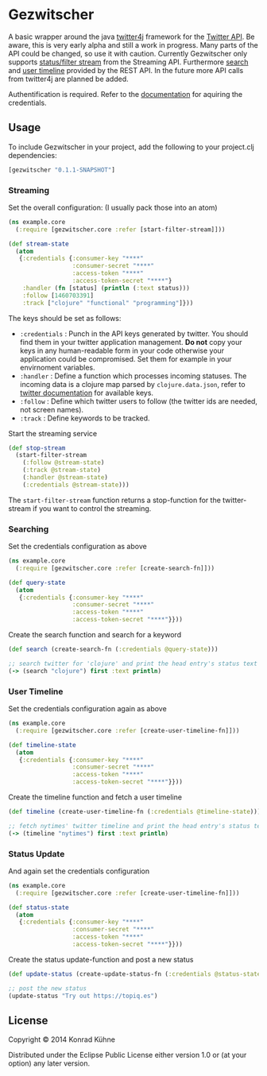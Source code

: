 # Gezwitscher

A basic wrapper around the java [twitter4j](http://twitter4j.org/en/index.html) framework for the [Twitter API](https://dev.twitter.com/docs). Be aware, this is very early alpha and still a work in progress. Many parts of the API could be changed, so use it with caution. Currently Gezwitscher only supports [status/filter stream](https://dev.twitter.com/docs/api/1.1/post/statuses/filter) from the Streaming API. Furthermore [search](https://dev.twitter.com/docs/api/1.1/get/search/tweets) and [user timeline](https://dev.twitter.com/docs/api/1.1/get/statuses/user_timeline) provided by the REST API. In the future more API calls from twitter4j are planned be added.

Authentification is required. Refer to the [documentation](https://dev.twitter.com/docs/auth/using-oauth) for aquiring the credentials.

## Usage

To include Gezwitscher in your project, add the following to your project.clj dependencies:

```clojure
[gezwitscher "0.1.1-SNAPSHOT"]
```

### Streaming

Set the overall configuration: (I usually pack those into an atom)

```clojure
(ns example.core
  (:require [gezwitscher.core :refer [start-filter-stream]]))

(def stream-state
  (atom
   {:credentials {:consumer-key "****"
                  :consumer-secret "****"
                  :access-token "****"
                  :access-token-secret "****"}
    :handler (fn [status] (println (:text status)))
    :follow [1460703391]
    :track ["clojure" "functional" "programming"]}))
```

The keys should be set as follows:
* `:credentials` : Punch in the API keys generated by twitter. You should find them in your twitter application management. **Do not** copy your keys in any human-readable form in your code otherwise your application could be compromised. Set them for example in your envirnoment variables.
* `:handler` : Define a function which processes incoming statuses. The incoming data is a clojure map parsed by `clojure.data.json`, refer to [twitter documentation](https://dev.twitter.com/docs/platform-objects/tweets) for available keys.
* `:follow` : Define which twitter users to follow (the twitter ids are needed, not screen names).
* `:track` : Define keywords to be tracked.


Start the streaming service
```clojure
(def stop-stream 
  (start-filter-stream 
    (:follow @stream-state)
    (:track @stream-state)
    (:handler @stream-state)
    (:credentials @stream-state)))
```

The `start-filter-stream` function returns a stop-function for the twitter-stream if you want to control the streaming.


### Searching

Set the credentials configuration as above

```clojure
(ns example.core
  (:require [gezwitscher.core :refer [create-search-fn]]))

(def query-state
  (atom
   {:credentials {:consumer-key "****"
                  :consumer-secret "****"
                  :access-token "****"
                  :access-token-secret "****"}}))
```

Create the search function and search for a keyword

```clojure
(def search (create-search-fn (:credentials @query-state)))

;; search twitter for 'clojure' and print the head entry's status text
(-> (search "clojure") first :text println)
```

### User Timeline
Set the credentials configuration again as above

```clojure
(ns example.core
  (:require [gezwitscher.core :refer [create-user-timeline-fn]]))

(def timeline-state
  (atom
   {:credentials {:consumer-key "****"
                  :consumer-secret "****"
                  :access-token "****"
                  :access-token-secret "****"}}))
```

Create the timeline function and fetch a user timeline

```clojure
(def timeline (create-user-timeline-fn (:credentials @timeline-state)))

;; fetch nytimes' twitter timeline and print the head entry's status text
(-> (timeline "nytimes") first :text println)
```

### Status Update
And again set the credentials configuration

```clojure
(ns example.core
  (:require [gezwitscher.core :refer [create-user-timeline-fn]]))

(def status-state
  (atom
   {:credentials {:consumer-key "****"
                  :consumer-secret "****"
                  :access-token "****"
                  :access-token-secret "****"}}))
```

Create the status update-function and post a new status

```clojure
(def update-status (create-update-status-fn (:credentials @status-state)))

;; post the new status
(update-status "Try out https://topiq.es")
```


## License

Copyright © 2014 Konrad Kühne

Distributed under the Eclipse Public License either version 1.0 or (at
your option) any later version.
